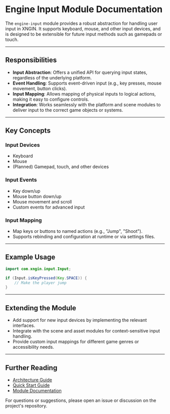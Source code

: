 # Engine Input Module Documentation

The `engine-input` module provides a robust abstraction for handling user input in XNGIN. It supports keyboard, mouse, and other input devices, and is designed to be extensible for future input methods such as gamepads or touch.

---

## Responsibilities

- **Input Abstraction**: Offers a unified API for querying input states, regardless of the underlying platform.
- **Event Handling**: Supports event-driven input (e.g., key presses, mouse movement, button clicks).
- **Input Mapping**: Allows mapping of physical inputs to logical actions, making it easy to configure controls.
- **Integration**: Works seamlessly with the platform and scene modules to deliver input to the correct game objects or systems.

---

## Key Concepts

### Input Devices
- Keyboard
- Mouse
- (Planned) Gamepad, touch, and other devices

### Input Events
- Key down/up
- Mouse button down/up
- Mouse movement and scroll
- Custom events for advanced input

### Input Mapping
- Map keys or buttons to named actions (e.g., "Jump", "Shoot").
- Supports rebinding and configuration at runtime or via settings files.

---

## Example Usage

```java
import com.xngin.input.Input;

if (Input.isKeyPressed(Key.SPACE)) {
    // Make the player jump
}
```

---

## Extending the Module

- Add support for new input devices by implementing the relevant interfaces.
- Integrate with the scene and asset modules for context-sensitive input handling.
- Provide custom input mappings for different game genres or accessibility needs.

---

## Further Reading

- [Architecture Guide](architecture.md)
- [Quick Start Guide](quickstart.md)
- [Module Documentation](.)

For questions or suggestions, please open an issue or discussion on the project's repository.

